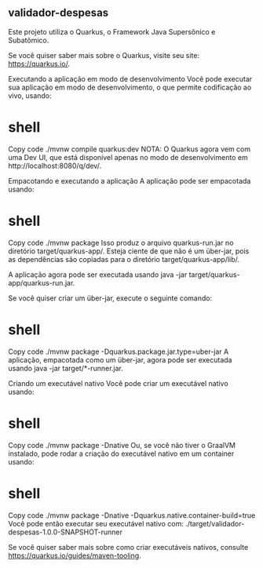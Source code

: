 ## validador-despesas

Este projeto utiliza o Quarkus, o Framework Java Supersônico e Subatômico.

Se você quiser saber mais sobre o Quarkus, visite seu site: https://quarkus.io/.

Executando a aplicação em modo de desenvolvimento
Você pode executar sua aplicação em modo de desenvolvimento, o que permite codificação ao vivo, usando:

# shell
Copy code
./mvnw compile quarkus:dev
NOTA: O Quarkus agora vem com uma Dev UI, que está disponível apenas no modo de desenvolvimento em http://localhost:8080/q/dev/.

Empacotando e executando a aplicação
A aplicação pode ser empacotada usando:

# shell
Copy code
./mvnw package
Isso produz o arquivo quarkus-run.jar no diretório target/quarkus-app/. Esteja ciente de que não é um über-jar, pois as dependências são copiadas para o diretório target/quarkus-app/lib/.

A aplicação agora pode ser executada usando java -jar target/quarkus-app/quarkus-run.jar.

Se você quiser criar um über-jar, execute o seguinte comando:

# shell
Copy code
./mvnw package -Dquarkus.package.jar.type=uber-jar
A aplicação, empacotada como um über-jar, agora pode ser executada usando java -jar target/*-runner.jar.

Criando um executável nativo
Você pode criar um executável nativo usando:

# shell
Copy code
./mvnw package -Dnative
Ou, se você não tiver o GraalVM instalado, pode rodar a criação do executável nativo em um container usando:

# shell
Copy code
./mvnw package -Dnative -Dquarkus.native.container-build=true
Você pode então executar seu executável nativo com: ./target/validador-despesas-1.0.0-SNAPSHOT-runner

Se você quiser saber mais sobre como criar executáveis nativos, consulte https://quarkus.io/guides/maven-tooling.

